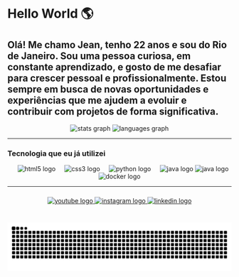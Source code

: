 # Hello World  🌎 
<h2 align="left"> Olá! Me chamo Jean, tenho 22 anos e sou do Rio de Janeiro. Sou uma pessoa curiosa, em constante aprendizado, e gosto de me desafiar para crescer pessoal e profissionalmente. Estou sempre em busca de novas oportunidades e experiências que me ajudem a evoluir e contribuir com projetos de forma significativa.</h2>

<div align="center">
    <img src="https://github-readme-stats.vercel.app/api?username=jean-devbr&show_icons=true&count_private=true&theme=dracula&locale=pt-br&hide_border=false&cache_seconds=60" height="150" alt="stats graph" />



  <img src="https://github-readme-stats.vercel.app/api/top-langs?username=jean-devbr&locale=pt-br&layout=compact&card_width=320&langs_count=5&theme=dracula&hide_border=false&cache_seconds=60" height="150" alt="languages graph" />


</div>

-----
### Tecnologia que eu já utilizei

<div align="center">
  
  <img width="12" />
  <img src="https://cdn.jsdelivr.net/gh/devicons/devicon/icons/html5/html5-original.svg" height="30" alt="html5 logo"  />
  <img width="12" />
  <img src="https://cdn.jsdelivr.net/gh/devicons/devicon/icons/css3/css3-original.svg" height="30" alt="css3 logo"  />
  <img width="12" />
  <img src="https://cdn.jsdelivr.net/gh/devicons/devicon/icons/python/python-original.svg" height="30" alt="python logo"  />
  <img width="12" />
  <img src="https://cdn.jsdelivr.net/gh/devicons/devicon/icons/java/java-original.svg" height="30" alt="java logo" />
  <img src="https://cdn.jsdelivr.net/gh/devicons/devicon@latest/icons/linux/linux-original.svg" height="30" alt="java logo" />
  <img src="https://cdn.jsdelivr.net/gh/devicons/devicon@latest/icons/docker/docker-original-wordmark.svg" height="30" alt="docker logo" />
          

</div>

-----
### 

<div align="center">
  <a href="https://www.youtube.com/@aprendendoComJean">
    <img src="https://img.shields.io/static/v1?message=Youtube&logo=youtube&label=&color=FF0000&logoColor=white&labelColor=&style=for-the-badge" height="35" alt="youtube logo" />
  </a>
  <a href="https://www.instagram.com/jeanooficial12/">
    <img src="https://img.shields.io/static/v1?message=Instagram&logo=instagram&label=&color=E4405F&logoColor=white&labelColor=&style=for-the-badge" height="35" alt="instagram logo"/>
  </a>
  <a href="https://www.linkedin.com/in/jean-costa-0040962b8">
    <img src="https://img.shields.io/static/v1?message=LinkedIn&logo=linkedin&label=&color=0077B5&logoColor=white&labelColor=&style=for-the-badge" height="35" alt="linkedin logo"/>
</a>
</div>

###

<br clear="both">

<img src="https://raw.githubusercontent.com/jean-devbr/jean-devbr/output/snake.svg" alt="Snake animation" />



###
